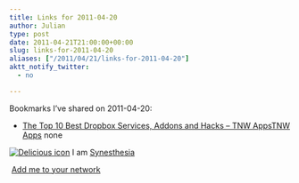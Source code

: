 ```yaml
---
title: Links for 2011-04-20
author: Julian
type: post
date: 2011-04-21T21:00:00+00:00
slug: links-for-2011-04-20 
aliases: ["/2011/04/21/links-for-2011-04-20"]
aktt_notify_twitter:
  - no

---
```

Bookmarks I&#8217;ve shared on 2011-04-20:

  * [The Top 10 Best Dropbox Services, Addons and Hacks &#8211; TNW AppsTNW Apps][1] 
    none</li> </ul> 
    
    <p class="deliciouslink">
      <a href="https://del.icio.us/synesthesia" title="See all my bookmarks on del.icio.us"><img src="https://www.synesthesia.co.uk/images/deliciousicon.jpg" alt="Delicious icon" /></a>&nbsp;I am <a href="https://del.icio.us/synesthesia" title="See all my bookmarks on del.icio.us">Synesthesia</a>
    </p>
    
    <p class="deliciouslink">
      <a href="https://del.icio.us/network?add=synesthesia" title="Add me to your del.icio.us network"><img src="https://www.synesthesia.co.uk/images/add.gif" alt="" /></a>&nbsp;<a href="https://del.icio.us/network?add=synesthesia" title="Add me to your del.icio.us network">Add me to your network</a>
    </p>

 [1]: https://thenextweb.com/apps/2011/04/15/the-top-10-best-dropbox-services-addons-and-hacks